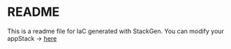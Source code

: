 # README
This is a readme file for IaC generated with StackGen.
You can modify your appStack -> [here](http://main.dev.stackgen.com/appstacks/ec4ac630-0e57-4be9-9c29-502a16dc3709)
